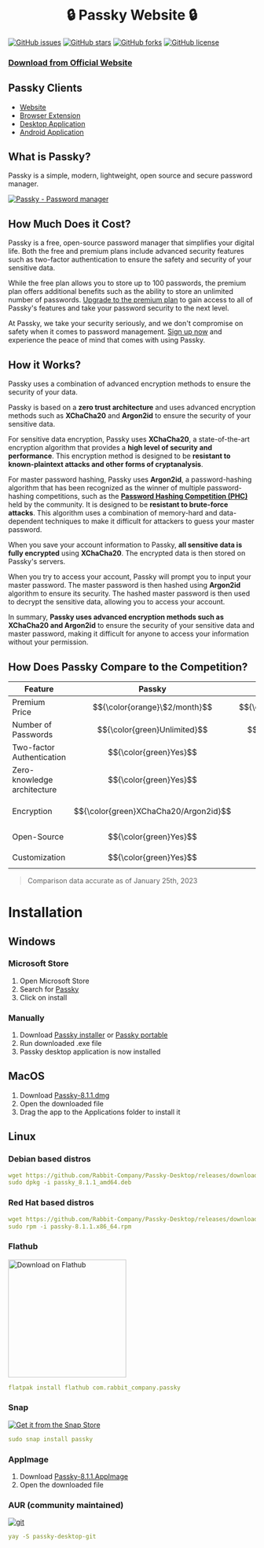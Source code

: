 <h1 align="center">🔒 Passky Website 🔒</h1>

[![GitHub issues](https://img.shields.io/github/issues/Rabbit-Company/Passky-Desktop?color=blue&style=for-the-badge)](https://github.com/Rabbit-Company/Passky-Desktop/issues)
[![GitHub stars](https://img.shields.io/github/stars/Rabbit-Company/Passky-Desktop?style=for-the-badge)](https://github.com/Rabbit-Company/Passky-Desktop/stargazers)
[![GitHub forks](https://img.shields.io/github/forks/Rabbit-Company/Passky-Desktop?style=for-the-badge)](https://github.com/Rabbit-Company/Passky-Desktop/network)
[![GitHub license](https://img.shields.io/github/license/Rabbit-Company/Passky-Desktop?color=blue&style=for-the-badge)](https://github.com/Rabbit-Company/Passky-Desktop/blob/main/LICENSE)

### [Download from Official Website](https://passky.org/download)

## Passky Clients

   * [Website](https://github.com/Rabbit-Company/Passky-Website#installation)
   * [Browser Extension](https://github.com/Rabbit-Company/Passky-Browser-Extension#installation)
   * [Desktop Application](https://github.com/Rabbit-Company/Passky-Desktop#installation)
   * [Android Application](https://github.com/Rabbit-Company/Passky-Android#installation)

## What is Passky?

Passky is a simple, modern, lightweight, open source and secure password manager.

[![Passky - Password manager](https://img.youtube.com/vi/yrk6cHkgVA8/0.jpg)](https://www.youtube.com/watch?v=yrk6cHkgVA8 "Click to watch!")

## How Much Does it Cost?

Passky is a free, open-source password manager that simplifies your digital life. Both the free and premium plans include advanced security features such as two-factor authentication to ensure the safety and security of your sensitive data.

While the free plan allows you to store up to 100 passwords, the premium plan offers additional benefits such as the ability to store an unlimited number of passwords. [Upgrade to the premium plan](https://passky.org/pricing) to gain access to all of Passky's features and take your password security to the next level.

At Passky, we take your security seriously, and we don't compromise on safety when it comes to password management. [Sign up now](https://vault.passky.org/register) and experience the peace of mind that comes with using Passky.

## How it Works?

Passky uses a combination of advanced encryption methods to ensure the security of your data.

Passky is based on a **zero trust architecture** and uses advanced encryption methods such as **XChaCha20** and **Argon2id** to ensure the security of your sensitive data.

For sensitive data encryption, Passky uses **XChaCha20**, a state-of-the-art encryption algorithm that provides a **high level of security and performance**. This encryption method is designed to be **resistant to known-plaintext attacks and other forms of cryptanalysis**.

For master password hashing, Passky uses **Argon2id**, a password-hashing algorithm that has been recognized as the winner of multiple password-hashing competitions, such as the **[Password Hashing Competition (PHC)](https://www.password-hashing.net)** held by the community. It is designed to be **resistant to brute-force attacks**. This algorithm uses a combination of memory-hard and data-dependent techniques to make it difficult for attackers to guess your master password.

When you save your account information to Passky, **all sensitive data is fully encrypted** using **XChaCha20**. The encrypted data is then stored on Passky's servers.

When you try to access your account, Passky will prompt you to input your master password. The master password is then hashed using **Argon2id** algorithm to ensure its security. The hashed master password is then used to decrypt the sensitive data, allowing you to access your account.

In summary, **Passky uses advanced encryption methods such as XChaCha20 and Argon2id** to ensure the security of your sensitive data and master password, making it difficult for anyone to access your information without your permission.

## How Does Passky Compare to the Competition?

Feature | Passky | Bitwarden | NordPass | Dashlane | 1Password | LastPass
--- | :---: | :---: | :---: | :---: | :---: | :---: |
Premium Price | $${\color{orange}\$2/month}$$ | $${\color{green}\$0.83/month}$$ | $${\color{orange}1.99€/month}$$ | $${\color{orange}2€/month}$$ | $${\color{red}\$2.99/month}$$ | $${\color{red}2.90€/month}$$ |
Number of Passwords | $${\color{green}Unlimited}$$ | $${\color{green}Unlimited}$$ | $${\color{green}Unlimited}$$ | $${\color{green}Unlimited}$$ | $${\color{green}Unlimited}$$ | $${\color{green}Unlimited}$$
Two-factor Authentication | $${\color{green}Yes}$$ | $${\color{green}Yes}$$ | $${\color{green}Yes}$$ | $${\color{green}Yes}$$ | $${\color{green}Yes}$$ | $${\color{green}Yes}$$
Zero-knowledge architecture | $${\color{green}Yes}$$ | $${\color{green}Yes}$$ | $${\color{green}Yes}$$ | $${\color{green}Yes}$$ | $${\color{green}Yes}$$ | $${\color{green}Yes}$$
Encryption | $${\color{green}XChaCha20/Argon2id}$$ | $${\color{orange}AES-256/PBKDF2}$$ | $${\color{green}XChaCha20/Argon2id}$$ | $${\color{orange}AES-256/PBKDF2}$$ | $${\color{orange}AES-256/PBKDF2}$$ | $${\color{orange}AES-256/PBKDF2}$$
Open-Source | $${\color{green}Yes}$$ | $${\color{green}Yes}$$ | $${\color{red}No}$$ | $${\color{red}No}$$ | $${\color{red}No}$$ | $${\color{red}No}$$
Customization | $${\color{green}Yes}$$ | $${\color{red}No}$$ | $${\color{red}No}$$ | $${\color{red}No}$$ | $${\color{red}No}$$ | $${\color{red}No}$$

> Comparison data accurate as of January 25th, 2023

# Installation

## Windows

### Microsoft Store
1. Open Microsoft Store
2. Search for [Passky](https://www.microsoft.com/store/apps/9NRCP6HPPB82)
3. Click on install

### Manually
1. Download [Passky installer](https://github.com/Rabbit-Company/Passky-Desktop/releases/download/v8.1.1/Passky.Setup.8.1.1.exe) or [Passky portable](https://github.com/Rabbit-Company/Passky-Desktop/releases/download/v8.1.1/Passky.8.1.1.exe)
2. Run downloaded .exe file
3. Passky desktop application is now installed

## MacOS

1. Download [Passky-8.1.1.dmg](https://github.com/Rabbit-Company/Passky-Desktop/releases/download/v8.1.1/Passky-8.1.1.dmg)
2. Open the downloaded file
3. Drag the app to the Applications folder to install it

## Linux

### Debian based distros
```yaml
wget https://github.com/Rabbit-Company/Passky-Desktop/releases/download/v8.1.1/passky_8.1.1_amd64.deb
sudo dpkg -i passky_8.1.1_amd64.deb
```

### Red Hat based distros
```yaml
wget https://github.com/Rabbit-Company/Passky-Desktop/releases/download/v8.1.1/passky-8.1.1.x86_64.rpm
sudo rpm -i passky-8.1.1.x86_64.rpm
```

### Flathub
<a href='https://flathub.org/apps/details/com.rabbit_company.passky'><img width='240' alt='Download on Flathub' src='https://flathub.org/assets/badges/flathub-badge-en.png'/></a>
```yaml
flatpak install flathub com.rabbit_company.passky
```

### Snap
[![Get it from the Snap Store](https://snapcraft.io/static/images/badges/en/snap-store-black.svg)](https://snapcraft.io/passky)
```yaml
sudo snap install passky
```

### AppImage
1. Download [Passky-8.1.1.AppImage](https://github.com/Rabbit-Company/Passky-Desktop/releases/download/v8.1.1/Passky-8.1.1.AppImage)
2. Open the downloaded file

### AUR (community maintained)
[![git](https://img.shields.io/aur/version/passky-desktop-git)](https://aur.archlinux.org/packages/passky-desktop-git)
```yaml
yay -S passky-desktop-git
```
